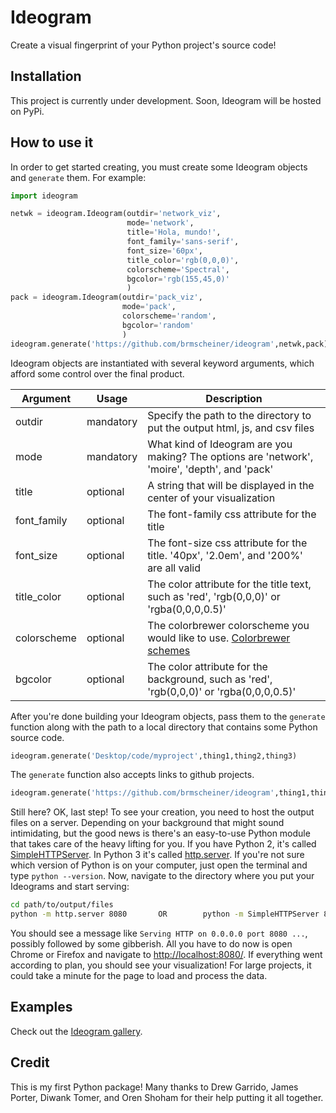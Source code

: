 # Ideogram
Create a visual fingerprint of your Python project's source code!

## Installation
This project is currently under development. Soon, Ideogram will be hosted on PyPi.

## How to use it 
In order to get started creating, you must create some Ideogram objects and `generate` them. For example:
```python
import ideogram 

netwk = ideogram.Ideogram(outdir='network_viz',
                          mode='network',
                          title='Hola, mundo!',
                          font_family='sans-serif',
                          font_size='60px',
                          title_color='rgb(0,0,0)',
                          colorscheme='Spectral',
                          bgcolor='rgb(155,45,0)'
                          )
pack = ideogram.Ideogram(outdir='pack_viz',
                         mode='pack',
                         colorscheme='random',
                         bgcolor='random'
                         )
ideogram.generate('https://github.com/brmscheiner/ideogram',netwk,pack)
```
Ideogram objects are instantiated with several keyword arguments, which afford some control over the final product.

| Argument    | Usage     | Description                                                                                          |
|-------------|-----------|------------------------------------------------------------------------------------------------------|
| outdir      | mandatory | Specify the path to the directory to put the output html, js, and csv files                          |
| mode        | mandatory | What kind of Ideogram are you making? The options are 'network', 'moire', 'depth', and 'pack'        |
| title       | optional  | A string that will be displayed in the center of your visualization                                  |
| font_family | optional  | The font-family css attribute for the title                                                          |
| font_size   | optional  | The font-size css attribute for the title. '40px', '2.0em', and '200%' are all valid                 |
| title_color | optional  | The color attribute for the title text, such as 'red', 'rgb(0,0,0)' or 'rgba(0,0,0,0.5)'             |
| colorscheme | optional  | The colorbrewer colorscheme you would like to use. [Colorbrewer schemes](https://bl.ocks.org/mbostock/5577023)                         |
| bgcolor     | optional  | The color attribute for the background, such as 'red', 'rgb(0,0,0)' or 'rgba(0,0,0,0.5)'             |

After you're done building your Ideogram objects, pass them to the `generate` function along with the path to a local directory that contains some Python source code. 
```python
ideogram.generate('Desktop/code/myproject',thing1,thing2,thing3)
```
The `generate` function also accepts links to github projects.
```python
ideogram.generate('https://github.com/brmscheiner/ideogram',thing1,thing2,thing3,thing4)
```
Still here? OK, last step! To see your creation, you need to host the output files on a server. Depending on your background that might sound intimidating, but the good news is there's an easy-to-use Python module that takes care of the heavy lifting for you. If you have Python 2, it's called [SimpleHTTPServer](https://docs.python.org/2/library/simplehttpserver.html). In Python 3 it's called [http.server](https://docs.python.org/3/library/http.server.html). If you're not sure which version of Python is on your computer, just open the terminal and type `python --version`. Now, navigate to the directory where you put your Ideograms and start serving:
```bash
cd path/to/output/files
python -m http.server 8080       OR        python -m SimpleHTTPServer 8080
```
You should see a message like `Serving HTTP on 0.0.0.0 port 8080 ...`, possibly followed by some gibberish. All you have to do now is open Chrome or Firefox and navigate to [http://localhost:8080/](http://localhost:8080/). If everything went according to plan, you should see your visualization! For large projects, it could take a minute for the page to load and process the data.
## Examples 
Check out the [Ideogram gallery](http://scheinerbock.com/ideogram.html).

## Credit
This is my first Python package! Many thanks to Drew Garrido, James Porter, Diwank Tomer, and Oren Shoham for their help putting it all together. 
